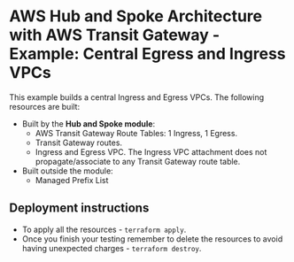 # AWS Hub and Spoke Architecture with AWS Transit Gateway - Example: Central Egress and Ingress VPCs

This example builds a central Ingress and Egress VPCs. The following resources are built:

- Built by the **Hub and Spoke module**:
  - AWS Transit Gateway Route Tables: 1 Ingress, 1 Egress.
  - Transit Gateway routes.
  - Ingress and Egress VPC. The Ingress VPC attachment does not propagate/associate to any Transit Gateway route table.
- Built outside the module:
  - Managed Prefix List

## Deployment instructions

* To apply all the resources - `terraform apply`.
* Once you finish your testing remember to delete the resources to avoid having unexpected charges - `terraform destroy`.